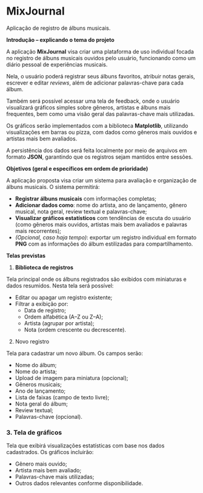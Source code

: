 # MixJournal
Aplicação de registro de álbuns musicais.

**Introdução – explicando o tema do projeto**

A aplicação **MixJournal** visa criar uma plataforma de uso individual focada no registro de álbuns musicais ouvidos pelo usuário, funcionando como um diário pessoal de experiências musicais.

Nela, o usuário poderá registrar seus álbuns favoritos, atribuir notas gerais, escrever e editar *reviews*, além de adicionar palavras-chave para cada álbum.

Também será possível acessar uma tela de feedback, onde o usuário visualizará gráficos simples sobre gêneros, artistas e álbuns mais frequentes, bem como uma visão geral das palavras-chave mais utilizadas.

Os gráficos serão implementados com a biblioteca **Matplotlib**, utilizando visualizações em barras ou pizza, com dados como gêneros mais ouvidos e artistas mais bem avaliados.

A persistência dos dados será feita localmente por meio de arquivos em formato **JSON**, garantindo que os registros sejam mantidos entre sessões.

**Objetivos (geral e específicos em ordem de prioridade)**

A aplicação proposta visa criar um sistema para avaliação e organização de álbuns musicais. O sistema permitirá:

- **Registrar álbuns musicais** com informações completas;
- **Adicionar dados como**: nome do artista, ano de lançamento, gênero musical, nota geral, review textual e palavras-chave;
- **Visualizar gráficos estatísticos** com tendências de escuta do usuário (como gêneros mais ouvidos, artistas mais bem avaliados e palavras mais recorrentes);
- *(Opcional, caso haja tempo)*: exportar um registro individual em formato **PNG** com as informações do álbum estilizadas para compartilhamento.

**Telas previstas**

1. **Biblioteca de registros**

Tela principal onde os álbuns registrados são exibidos com miniaturas e dados resumidos. Nesta tela será possível:

- Editar ou apagar um registro existente;
- Filtrar a exibição por:
    - Data de registro;
    - Ordem alfabética (A–Z ou Z–A);
    - Artista (agrupar por artista);
    - Nota (ordem crescente ou decrescente).

2. Novo registro

Tela para cadastrar um novo álbum. Os campos serão:

- Nome do álbum;
- Nome do artista;
- Upload de imagem para miniatura (opcional);
- Gêneros musicais;
- Ano de lançamento;
- Lista de faixas (campo de texto livre);
- Nota geral do álbum;
- Review textual;
- Palavras-chave (opcional).

### 3. **Tela de gráficos**

Tela que exibirá visualizações estatísticas com base nos dados cadastrados. Os gráficos incluirão:

- Gênero mais ouvido;
- Artista mais bem avaliado;
- Palavras-chave mais utilizadas;
- Outros dados relevantes conforme disponibilidade.
